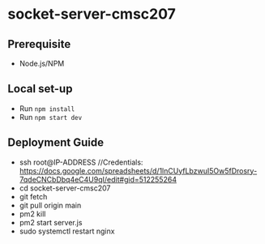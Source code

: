 # socket-server-cmsc207

## Prerequisite
- Node.js/NPM

## Local set-up
- Run `npm install`
- Run `npm start dev`

## Deployment Guide
- ssh root@IP-ADDRESS //Credentials: https://docs.google.com/spreadsheets/d/1lnCUyfLbzwuI5Ow5fDrosry-7qdeCNCbDbq4eC4U9qI/edit#gid=512255264
- cd socket-server-cmsc207
- git fetch
- git pull origin main
- pm2 kill
- pm2 start server.js
- sudo systemctl restart nginx
